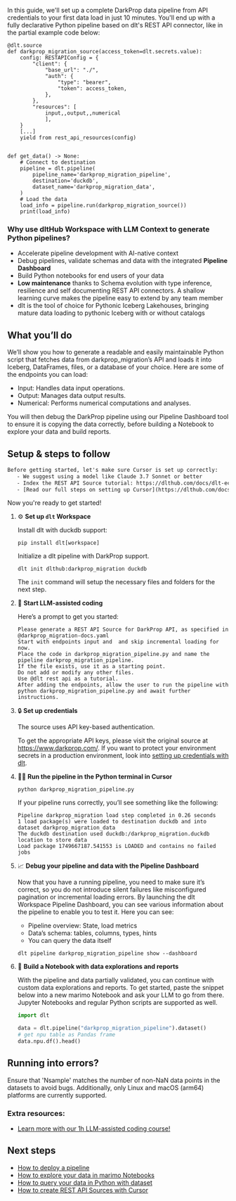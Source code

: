 In this guide, we'll set up a complete DarkProp data pipeline from API credentials to your first data load in just 10 minutes. You'll end up with a fully declarative Python pipeline based on dlt's REST API connector, like in the partial example code below:

```python-outcome
@dlt.source
def darkprop_migration_source(access_token=dlt.secrets.value):
    config: RESTAPIConfig = {
        "client": {
            "base_url": "./",
            "auth": {
                "type": "bearer",
                "token": access_token,
            },
        },
        "resources": [
            input,,output,,numerical
            ],
    }
    [...]
    yield from rest_api_resources(config)


def get_data() -> None:
    # Connect to destination
    pipeline = dlt.pipeline(
        pipeline_name='darkprop_migration_pipeline',
        destination='duckdb',
        dataset_name='darkprop_migration_data', 
    )
    # Load the data
    load_info = pipeline.run(darkprop_migration_source())
    print(load_info) 
```

### Why use dltHub Workspace with LLM Context to generate Python pipelines?

- Accelerate pipeline development with AI-native context
- Debug pipelines, validate schemas and data with the integrated **Pipeline Dashboard**
- Build Python notebooks for end users of your data
- **Low maintenance** thanks to Schema evolution with type inference, resilience and self documenting REST API connectors. A shallow learning curve makes the pipeline easy to extend by any team member
- dlt is the tool of choice for Pythonic Iceberg Lakehouses, bringing mature data loading to pythonic Iceberg with or without catalogs

## What you’ll do

We’ll show you how to generate a readable and easily maintainable Python script that fetches data from darkprop_migration’s API and loads it into Iceberg, DataFrames, files, or a database of your choice. Here are some of the endpoints you can load:

- Input: Handles data input operations.
- Output: Manages data output results.
- Numerical: Performs numerical computations and analyses.

You will then debug the DarkProp pipeline using our Pipeline Dashboard tool to ensure it is copying the data correctly, before building a Notebook to explore your data and build reports.

## Setup & steps to follow

```default
Before getting started, let's make sure Cursor is set up correctly:
   - We suggest using a model like Claude 3.7 Sonnet or better
   - Index the REST API Source tutorial: https://dlthub.com/docs/dlt-ecosystem/verified-sources/rest_api/ and add it to context as **@dlt rest api**
   - [Read our full steps on setting up Cursor](https://dlthub.com/docs/dlt-ecosystem/llm-tooling/cursor-restapi#23-configuring-cursor-with-documentation)
```

Now you're ready to get started!

1. ⚙️ **Set up `dlt` Workspace**
    
    Install dlt with duckdb support:
    ```shell
    pip install dlt[workspace]
    ```

    Initialize a dlt pipeline with DarkProp support.
    ```shell
    dlt init dlthub:darkprop_migration duckdb
    ```

    The `init` command will setup the necessary files and folders for the next step.
    
2. 🤠 **Start LLM-assisted coding**
    
    Here’s a prompt to get you started:
    
    ```prompt
    Please generate a REST API Source for DarkProp API, as specified in @darkprop_migration-docs.yaml 
    Start with endpoints input and  and skip incremental loading for now. 
    Place the code in darkprop_migration_pipeline.py and name the pipeline darkprop_migration_pipeline. 
    If the file exists, use it as a starting point. 
    Do not add or modify any other files. 
    Use @dlt rest api as a tutorial. 
    After adding the endpoints, allow the user to run the pipeline with python darkprop_migration_pipeline.py and await further instructions.
    ```

    
3. 🔒 **Set up credentials** 
    
    The source uses API key-based authentication.
    
    To get the appropriate API keys, please visit the original source at https://www.darkprop.com/.
    If you want to protect your environment secrets in a production environment, look into [setting up credentials with dlt](https://dlthub.com/docs/walkthroughs/add_credentials).
    
4. 🏃‍♀️ **Run the pipeline in the Python terminal in Cursor**
    
    ```shell
    python darkprop_migration_pipeline.py
    ```
    
    If your pipeline runs correctly, you’ll see something like the following:
    
    ```shell
    Pipeline darkprop_migration load step completed in 0.26 seconds
    1 load package(s) were loaded to destination duckdb and into dataset darkprop_migration_data
    The duckdb destination used duckdb:/darkprop_migration.duckdb location to store data
    Load package 1749667187.541553 is LOADED and contains no failed jobs
    ```
    
5. 📈 **Debug your pipeline and data with the Pipeline Dashboard**

    Now that you have a running pipeline, you need to make sure it’s correct, so you do not introduce silent failures like misconfigured pagination or incremental loading errors. By launching the dlt Workspace Pipeline Dashboard, you can see various information about the pipeline to enable you to test it. Here you can see:
    - Pipeline overview: State, load metrics
    - Data’s schema: tables, columns, types, hints
    - You can query the data itself
    
    ```shell
    dlt pipeline darkprop_migration_pipeline show --dashboard
    ```
    
6. 🐍 **Build a Notebook with data explorations and reports**

    With the pipeline and data partially validated, you can continue with custom data explorations and reports. To get started, paste the snippet below into a new marimo Notebook and ask your LLM to go from there. Jupyter Notebooks and regular Python scripts are supported as well.

    
    ```python
    import dlt

   data = dlt.pipeline("darkprop_migration_pipeline").dataset()
   # get npu table as Pandas frame
   data.npu.df().head()
    ```

## Running into errors?

Ensure that 'Nsample' matches the number of non-NaN data points in the datasets to avoid bugs. Additionally, only Linux and macOS (arm64) platforms are currently supported.

### Extra resources:

- [Learn more with our 1h LLM-assisted coding course!](https://www.youtube.com/watch?v=GGid70rnJuM)

## Next steps

- [How to deploy a pipeline](https://dlthub.com/docs/walkthroughs/deploy-a-pipeline)
- [How to explore your data in marimo Notebooks](https://dlthub.com/docs/general-usage/dataset-access/marimo)
- [How to query your data in Python with dataset](https://dlthub.com/docs/general-usage/dataset-access/dataset)
- [How to create REST API Sources with Cursor](https://dlthub.com/docs/dlt-ecosystem/llm-tooling/cursor-restapi)
